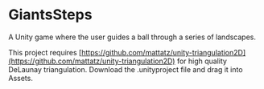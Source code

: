 # GiantsSteps
A Unity game where the user guides a ball through a series of landscapes.


This project requires [https://github.com/mattatz/unity-triangulation2D](https://github.com/mattatz/unity-triangulation2D) for high quality DeLaunay triangulation.  Download the .unityproject file and drag it into Assets.

